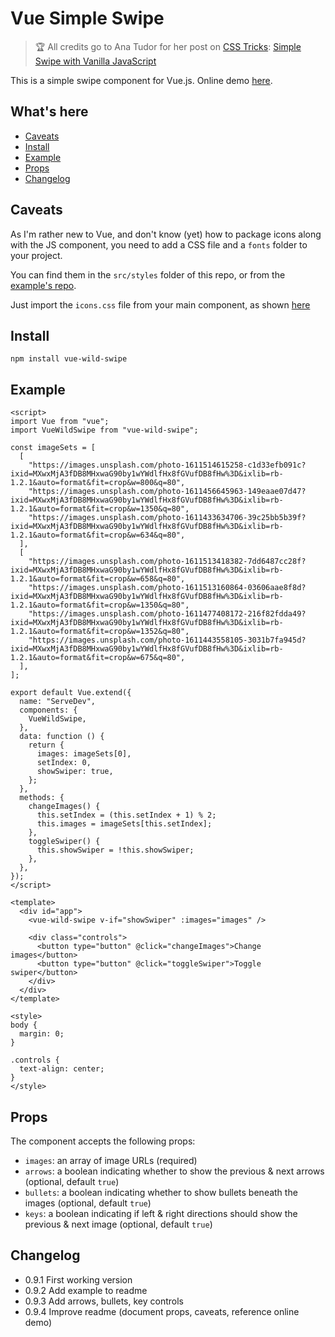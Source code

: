 # Vue Simple Swipe

> :trophy: All credits go to Ana Tudor for her post on [CSS Tricks](https://css-tricks.com/): [Simple Swipe with Vanilla JavaScript](https://css-tricks.com/simple-swipe-with-vanilla-javascript/)

This is a simple swipe component for Vue.js. Online demo [here](https://bhubr.github.io/vue-wild-swipe-example/).

## What's here

* [Caveats](#caveats)
* [Install](#install)
* [Example](#example)
* [Props](#props)
* [Changelog](#changelog)

## Caveats

As I'm rather new to Vue, and don't know (yet) how to package icons along with the JS component, you need to add a CSS file and a `fonts` folder to your project.

You can find them in the `src/styles` folder of this repo, or from the [example's repo](https://github.com/bhubr/vue-wild-swipe-example/tree/master/src/styles).

Just import the `icons.css` file from your main component, as shown [here](https://github.com/bhubr/vue-wild-swipe-example/blob/master/src/App.vue#L44)

## Install

```
npm install vue-wild-swipe
```

## Example

```vue
<script>
import Vue from "vue";
import VueWildSwipe from "vue-wild-swipe";

const imageSets = [
  [
    "https://images.unsplash.com/photo-1611514615258-c1d33efb091c?ixid=MXwxMjA3fDB8MHxwaG90by1wYWdlfHx8fGVufDB8fHw%3D&ixlib=rb-1.2.1&auto=format&fit=crop&w=800&q=80",
    "https://images.unsplash.com/photo-1611456645963-149eaae07d47?ixid=MXwxMjA3fDB8MHxwaG90by1wYWdlfHx8fGVufDB8fHw%3D&ixlib=rb-1.2.1&auto=format&fit=crop&w=1350&q=80",
    "https://images.unsplash.com/photo-1611433634706-39c25bb5b39f?ixid=MXwxMjA3fDB8MHxwaG90by1wYWdlfHx8fGVufDB8fHw%3D&ixlib=rb-1.2.1&auto=format&fit=crop&w=634&q=80",
  ],
  [
    "https://images.unsplash.com/photo-1611513418382-7dd6487cc28f?ixid=MXwxMjA3fDB8MHxwaG90by1wYWdlfHx8fGVufDB8fHw%3D&ixlib=rb-1.2.1&auto=format&fit=crop&w=658&q=80",
    "https://images.unsplash.com/photo-1611513160864-03606aae8f8d?ixid=MXwxMjA3fDB8MHxwaG90by1wYWdlfHx8fGVufDB8fHw%3D&ixlib=rb-1.2.1&auto=format&fit=crop&w=1350&q=80",
    "https://images.unsplash.com/photo-1611477408172-216f82fdda49?ixid=MXwxMjA3fDB8MHxwaG90by1wYWdlfHx8fGVufDB8fHw%3D&ixlib=rb-1.2.1&auto=format&fit=crop&w=1352&q=80",
    "https://images.unsplash.com/photo-1611443558105-3031b7fa945d?ixid=MXwxMjA3fDB8MHxwaG90by1wYWdlfHx8fGVufDB8fHw%3D&ixlib=rb-1.2.1&auto=format&fit=crop&w=675&q=80",
  ],
];

export default Vue.extend({
  name: "ServeDev",
  components: {
    VueWildSwipe,
  },
  data: function () {
    return {
      images: imageSets[0],
      setIndex: 0,
      showSwiper: true,
    };
  },
  methods: {
    changeImages() {
      this.setIndex = (this.setIndex + 1) % 2;
      this.images = imageSets[this.setIndex];
    },
    toggleSwiper() {
      this.showSwiper = !this.showSwiper;
    },
  },
});
</script>

<template>
  <div id="app">
    <vue-wild-swipe v-if="showSwiper" :images="images" />

    <div class="controls">
      <button type="button" @click="changeImages">Change images</button>
      <button type="button" @click="toggleSwiper">Toggle swiper</button>
    </div>
  </div>
</template>

<style>
body {
  margin: 0;
}

.controls {
  text-align: center;
}
</style>
```

## Props

The component accepts the following props:

* `images`: an array of image URLs (required)
* `arrows`: a boolean indicating whether to show the previous & next arrows (optional, default `true`)
* `bullets`: a boolean indicating whether to show bullets beneath the images (optional, default `true`)
* `keys`: a boolean indicating if left & right directions should show the previous & next image (optional, default `true`)

## Changelog

* 0.9.1 First working version
* 0.9.2 Add example to readme
* 0.9.3 Add arrows, bullets, key controls
* 0.9.4 Improve readme (document props, caveats, reference online demo)
